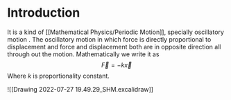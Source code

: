 # Introduction
It is a kind of [[Mathematical Physics/Periodic Motion]], specially oscillatory motion .
The oscillatory motion in which force is directly proportional to displacement and force and displacement both are in opposite direction all through out the motion.
Mathematically we write it as 
$$\vec{F}=-k\vec{x}$$
Where $k$ is proportionality constant.






![[Drawing 2022-07-27 19.49.29_SHM.excalidraw]]



